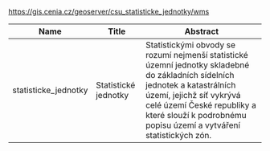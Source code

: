 https://gis.cenia.cz/geoserver/csu_statisticke_jednotky/wms

|Name|Title|Abstract|
|--|--|--|
|statisticke_jednotky|Statistické jednotky|Statistickými obvody se rozumí nejmenší statistické územní jednotky skladebné do základních sídelních jednotek a katastrálních území, jejichž síť vykrývá celé území České republiky a které slouží k podrobnému popisu území a vytváření statistických zón.|
